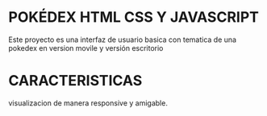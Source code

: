 # POKÉDEX HTML CSS Y JAVASCRIPT 
Este proyecto es una interfaz de usuario basica con tematica de una pokedex en version movile y versión escritorio

# CARACTERISTICAS   

visualizacion de manera responsive y amigable.



